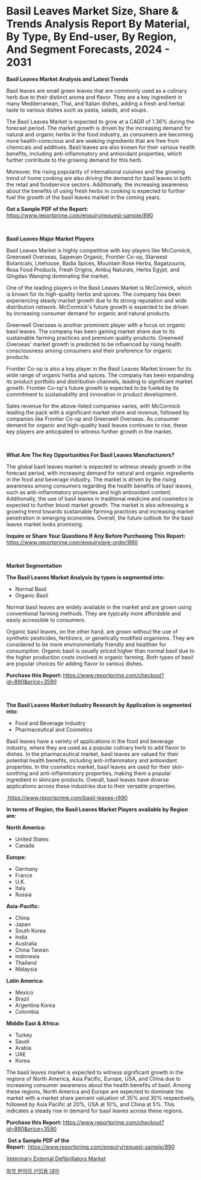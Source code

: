 <p><h1>Basil Leaves Market Size, Share & Trends Analysis Report By Material, By Type, By End-user, By Region, And Segment Forecasts, 2024 - 2031</h1></p><p><strong>Basil Leaves Market Analysis and Latest Trends</strong></p>
<p><p>Basil leaves are small green leaves that are commonly used as a culinary herb due to their distinct aroma and flavor. They are a key ingredient in many Mediterranean, Thai, and Italian dishes, adding a fresh and herbal taste to various dishes such as pasta, salads, and soups.</p><p>The Basil Leaves Market is expected to grow at a CAGR of 1.36% during the forecast period. The market growth is driven by the increasing demand for natural and organic herbs in the food industry, as consumers are becoming more health-conscious and are seeking ingredients that are free from chemicals and additives. Basil leaves are also known for their various health benefits, including anti-inflammatory and antioxidant properties, which further contribute to the growing demand for this herb.</p><p>Moreover, the rising popularity of international cuisines and the growing trend of home cooking are also driving the demand for basil leaves in both the retail and foodservice sectors. Additionally, the increasing awareness about the benefits of using fresh herbs in cooking is expected to further fuel the growth of the basil leaves market in the coming years.</p></p>
<p><strong>Get a Sample PDF of the Report:&nbsp;</strong> <a href="https://www.reportprime.com/enquiry/request-sample/890">https://www.reportprime.com/enquiry/request-sample/890</a></p>
<p>&nbsp;</p>
<p><strong>Basil Leaves Major Market Players</strong></p>
<p><p>Basil Leaves Market is highly competitive with key players like McCormick, Greenwell Overseas, Sajeevan Organic, Frontier Co-op, Starwest Botanicals, Litehouse, Badia Spices, Mountain Rose Herbs, Bagatzounis, Rosa Food Products, Fresh Origins, Ambuj Naturals, Herbs Egypt, and Qingdao Wanqing dominating the market.</p><p>One of the leading players in the Basil Leaves Market is McCormick, which is known for its high-quality herbs and spices. The company has been experiencing steady market growth due to its strong reputation and wide distribution network. McCormick's future growth is expected to be driven by increasing consumer demand for organic and natural products.</p><p>Greenwell Overseas is another prominent player with a focus on organic basil leaves. The company has been gaining market share due to its sustainable farming practices and premium quality products. Greenwell Overseas' market growth is predicted to be influenced by rising health consciousness among consumers and their preference for organic products.</p><p>Frontier Co-op is also a key player in the Basil Leaves Market known for its wide range of organic herbs and spices. The company has been expanding its product portfolio and distribution channels, leading to significant market growth. Frontier Co-op's future growth is expected to be fueled by its commitment to sustainability and innovation in product development.</p><p>Sales revenue for the above-listed companies varies, with McCormick leading the pack with a significant market share and revenue, followed by companies like Frontier Co-op and Greenwell Overseas. As consumer demand for organic and high-quality basil leaves continues to rise, these key players are anticipated to witness further growth in the market.</p></p>
<p>&nbsp;</p>
<p><strong>What Are The Key Opportunities For Basil Leaves Manufacturers?</strong></p>
<p><p>The global basil leaves market is expected to witness steady growth in the forecast period, with increasing demand for natural and organic ingredients in the food and beverage industry. The market is driven by the rising awareness among consumers regarding the health benefits of basil leaves, such as anti-inflammatory properties and high antioxidant content. Additionally, the use of basil leaves in traditional medicine and cosmetics is expected to further boost market growth. The market is also witnessing a growing trend towards sustainable farming practices and increasing market penetration in emerging economies. Overall, the future outlook for the basil leaves market looks promising.</p></p>
<p><strong>Inquire or Share Your Questions If Any Before Purchasing This Report:</strong> <a href="https://www.reportprime.com/enquiry/pre-order/890">https://www.reportprime.com/enquiry/pre-order/890</a></p>
<p>&nbsp;</p>
<p><strong>Market Segmentation</strong></p>
<p><strong>The Basil Leaves Market Analysis by types is segmented into:</strong></p>
<p><ul><li>Normal Basil</li><li>Organic Basil</li></ul></p>
<p><p>Normal basil leaves are widely available in the market and are grown using conventional farming methods. They are typically more affordable and easily accessible to consumers.</p><p>Organic basil leaves, on the other hand, are grown without the use of synthetic pesticides, fertilizers, or genetically modified organisms. They are considered to be more environmentally friendly and healthier for consumption. Organic basil is usually priced higher than normal basil due to the higher production costs involved in organic farming. Both types of basil are popular choices for adding flavor to various dishes.</p></p>
<p><strong>Purchase this Report:&nbsp;</strong><a href="https://www.reportprime.com/checkout?id=890&price=3590">https://www.reportprime.com/checkout?id=890&price=3590</a></p>
<p>&nbsp;</p>
<p><strong>The Basil Leaves Market Industry Research by Application is segmented into:</strong></p>
<p><ul><li>Food and Beverage Industry</li><li>Pharmaceutical and Cosmetics</li></ul></p>
<p><p>Basil leaves have a variety of applications in the food and beverage industry, where they are used as a popular culinary herb to add flavor to dishes. In the pharmaceutical market, basil leaves are valued for their potential health benefits, including anti-inflammatory and antioxidant properties. In the cosmetics market, basil leaves are used for their skin-soothing and anti-inflammatory properties, making them a popular ingredient in skincare products. Overall, basil leaves have diverse applications across these industries due to their versatile properties.</p></p>
<p><a href="https://www.reportprime.com/basil-leaves-r890">&nbsp;https://www.reportprime.com/basil-leaves-r890</a></p>
<p><strong>In terms of Region, the Basil Leaves Market Players available by Region are:</strong></p>
<p>
    <p> <strong> North America: </strong>
        <ul>
            <li>United States</li>
            <li>Canada</li>
        </ul>
        </p> 
    <p> <strong> Europe: </strong>
        <ul>
            <li>Germany</li>
            <li>France</li>
            <li>U.K.</li>
            <li>Italy</li>
            <li>Russia</li>
        </ul>
        </p> 
    <p> <strong> Asia-Pacific: </strong>
        <ul>
            <li>China</li>
            <li>Japan</li>
            <li>South Korea</li>
            <li>India</li>
            <li>Australia</li>
            <li>China Taiwan</li>
            <li>Indonesia</li>
            <li>Thailand</li>
            <li>Malaysia</li>
        </ul>
        </p> 
    <p> <strong> Latin America: </strong>
        <ul>
            <li>Mexico</li>
            <li>Brazil</li>
            <li>Argentina Korea</li>
            <li>Colombia</li>
        </ul>
        </p> 
    <p> <strong> Middle East & Africa: </strong>
        <ul>
            <li>Turkey</li>
            <li>Saudi</li>
            <li>Arabia</li>
            <li>UAE</li>
            <li>Korea</li>
        </ul>
    </p>
    </p>
<p><p>The basil leaves market is expected to witness significant growth in the regions of North America, Asia Pacific, Europe, USA, and China due to increasing consumer awareness about the health benefits of basil. Among these regions, North America and Europe are expected to dominate the market with a market share percent valuation of 35% and 30% respectively, followed by Asia Pacific at 20%, USA at 10%, and China at 5%. This indicates a steady rise in demand for basil leaves across these regions.</p></p>
<p><strong>Purchase this Report: </strong><a href="https://www.reportprime.com/checkout?id=890&price=3590">https://www.reportprime.com/checkout?id=890&price=3590</a></p>
<p>&nbsp;<strong>Get a Sample PDF of the Report:&nbsp;&nbsp;</strong><a href="https://www.reportprime.com/enquiry/request-sample/890">https://www.reportprime.com/enquiry/request-sample/890</a></p>
<p><strong></strong></p>
<p><p><a href="https://issuu.com/reportprime-2/docs/veterinary-external-defibrillators-_f3661fde44fed9">Veterinary External Defibrillators Market</a></p><p><a href="https://github.com/vseigx30c9a1j/Market-Research-Report-List-4/blob/main/2764607101904.md">화학 분야의 산업용 대마</a></p></p>